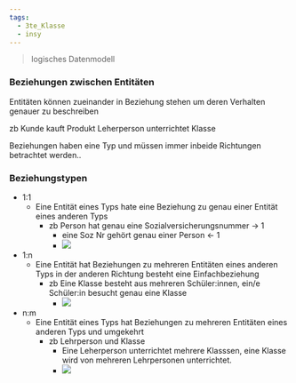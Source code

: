 ```yaml
---
tags:
  - 3te_Klasse
  - insy
---
```

> logisches Datenmodell 

### Beziehungen zwischen Entitäten
Entitäten können zueinander in Beziehung stehen um deren Verhalten genauer zu beschreiben 

zb Kunde kauft Produkt 
Leherperson unterrichtet Klasse

Beziehungen haben eine Typ und müssen immer inbeide Richtungen betrachtet werden..

### Beziehungstypen
- 1:1
	- Eine Entität eines Typs hate eine Beziehung zu genau einer Entität eines anderen Typs 
		- zb Person hat genau eine Sozialversicherungsnummer → 1
			- eine Soz Nr gehört genau einer Person ← 1
			- ![](Entity%20Relationship-Model%2002-10-2024-09.excalidraw.svg)
- 1:n
	- Eine Entität hat Beziehungen zu mehreren Entitäten eines anderen Typs in der anderen Richtung besteht eine Einfachbeziehung
		- zb Eine Klasse besteht aus mehreren Schüler:innen, ein/e Schüler:in besucht genau eine Klasse
			- ![](Entity%20Relationship-Model%2002-10-2024-58.excalidraw.svg)
- n:m
	- Eine Entität eines Typs hat Beziehungen zu mehreren Entitäten eines anderen Typs und umgekehrt 
		- zb Lehrperson und Klasse 
			- Eine Leherperson unterrichtet mehrere Klasssen, eine Klasse wird von mehreren Lehrpersonen unterrichtet.
			- ![](Entity%20Relationship-Model%2002-10-2024-14.excalidraw.svg)